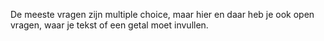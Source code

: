 De meeste vragen zijn multiple choice, maar
hier en daar heb je ook open vragen, waar je tekst of een getal moet invullen.
